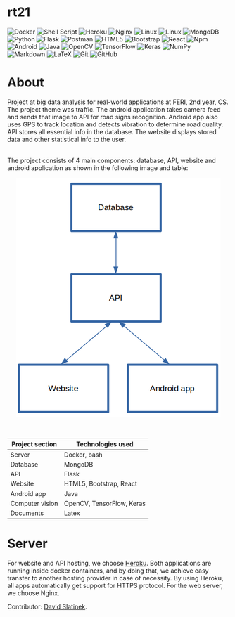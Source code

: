 # rt21
<p>
    <img alt="Docker" src="https://img.shields.io/badge/docker-%230db7ed.svg?style=for-the-badge&logo=docker&logoColor=white"/>
    <img alt="Shell Script" src="https://img.shields.io/badge/shell_script-%23121011.svg?style=for-the-badge&logo=gnu-bash&logoColor=white"/>
    <img alt="Heroku" src="https://img.shields.io/badge/heroku-%23430098.svg?style=for-the-badge&logo=heroku&logoColor=white"/>
    <img alt="Nginx" src="https://img.shields.io/badge/nginx-%23009639.svg?style=for-the-badge&logo=nginx&logoColor=white"/>
    <img alt="Linux" src="https://img.shields.io/badge/Linux-FCC624?style=for-the-badge&logo=linux&logoColor=black">
    <img alt="Linux" src="https://img.shields.io/badge/Linux_Mint-87CF3E?style=for-the-badge&logo=linux-mint&logoColor=white">
    <img alt="MongoDB" src ="https://img.shields.io/badge/MongoDB-%234ea94b.svg?style=for-the-badge&logo=mongodb&logoColor=white"/>
    <img alt="Python" src="https://img.shields.io/badge/python-%2314354C.svg?style=for-the-badge&logo=python&logoColor=white"/>
    <img alt="Flask" src="https://img.shields.io/badge/flask-%23000.svg?style=for-the-badge&logo=flask&logoColor=white"/>
    <img alt="Postman" src="https://img.shields.io/badge/Postman-FF6C37?style=for-the-badge&logo=postman&logoColor=red" />
    <img alt="HTML5" src="https://img.shields.io/badge/html5-%23E34F26.svg?style=for-the-badge&logo=html5&logoColor=white"/>
    <img alt="Bootstrap" src="https://img.shields.io/badge/bootstrap-%23563D7C.svg?style=for-the-badge&logo=bootstrap&logoColor=white"/>
    <img alt="React" src="https://img.shields.io/badge/react-%2320232a.svg?style=for-the-badge&logo=react&logoColor=%2361DAFB"/>
    <img alt="Npm" src="https://img.shields.io/badge/npm-CB3837?style=for-the-badge&logo=npm&logoColor=white"/>
    <img alt="Android" src="https://img.shields.io/badge/Android-3DDC84?style=for-the-badge&logo=android&logoColor=white" />
    <img alt="Java" src="https://img.shields.io/badge/java-%23ED8B00.svg?style=for-the-badge&logo=java&logoColor=white"/>
    <img alt="OpenCV" src="https://img.shields.io/badge/OpenCV-27338e?style=for-the-badge&logo=OpenCV&logoColor=white"/>
    <img alt="TensorFlow" src="https://img.shields.io/badge/TensorFlow-%23FF6F00.svg?style=for-the-badge&logo=TensorFlow&logoColor=white" />
    <img alt="Keras" src="https://img.shields.io/badge/Keras-%23D00000.svg?style=for-the-badge&logo=Keras&logoColor=white"/>
    <img alt="NumPy" src="https://img.shields.io/badge/numpy-%23013243.svg?style=for-the-badge&logo=numpy&logoColor=white" />
    <img alt="Markdown" src="https://img.shields.io/badge/markdown-%23000000.svg?style=for-the-badge&logo=markdown&logoColor=white"/>
    <img alt="LaTeX" src="https://img.shields.io/badge/latex-%23008080.svg?style=for-the-badge&logo=latex&logoColor=white"/>
    <img alt="Git" src="https://img.shields.io/badge/git-%23F05033.svg?style=for-the-badge&logo=git&logoColor=white"/>
    <img alt="GitHub" src="https://img.shields.io/badge/github-%23121011.svg?style=for-the-badge&logo=github&logoColor=white"/>
</p>

# About
Project at big data analysis for real-world applications at FERI, 2nd year, CS. The project theme was traffic. The android application takes camera feed and sends that image to API for road signs recognition. Android app also uses GPS to track location and detects vibration to determine road quality. API stores all essential info in the database. The website displays stored data and other statistical info to the user.

<br>
The project consists of 4 main components: database, API, website and android application as shown in the following image and table:

<p align="center">
  <img alt="Project components" src="documents/images/project_components.png">
</p>

<br>

| Project section | Technologies used         |
| --------------- | ------------------------- |
| Server          | Docker, bash              |
| Database        | MongoDB                   |
| API             | Flask                     |
| Website         | HTML5, Bootstrap, React   |
| Android app     | Java                      |
| Computer vision | OpenCV, TensorFlow, Keras |
| Documents       | Latex                     |

# Server

For website and API hosting, we choose [Heroku](https://www.heroku.com). Both applications are running inside docker containers, and by doing that, we achieve easy transfer to another hosting provider in case of necessity. By using Heroku, all apps automatically get support for HTTPS protocol. For the web server, we choose Nginx.

Contributor: [David Slatinek](https://github.com/david-slatinek).
